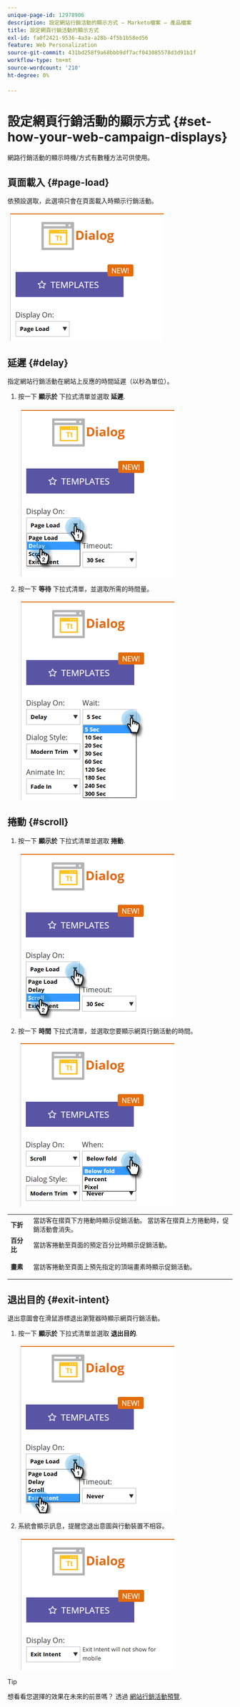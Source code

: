 ```yaml
---
unique-page-id: 12978906
description: 設定網站行銷活動的顯示方式 — Marketo檔案 — 產品檔案
title: 設定網頁行銷活動的顯示方式
exl-id: fa0f2421-9536-4a3a-a28b-4f5b1b58ed56
feature: Web Personalization
source-git-commit: 431bd258f9a68bbb9df7acf043085578d3d91b1f
workflow-type: tm+mt
source-wordcount: '210'
ht-degree: 0%

---
```


# 設定網頁行銷活動的顯示方式 {#set-how-your-web-campaign-displays}

網路行銷活動的顯示時機/方式有數種方法可供使用。

## 頁面載入 {#page-load}

依預設選取，此選項只會在頁面載入時顯示行銷活動。

![](assets/pl1.png)

## 延遲 {#delay}

指定網站行銷活動在網站上反應的時間延遲（以秒為單位）。

1. 按一下 **顯示於** 下拉式清單並選取 **延遲**.

   ![](assets/d1.png)

1. 按一下 **等待** 下拉式清單，並選取所需的時間量。

   ![](assets/d2.png)

## 捲動 {#scroll}

1. 按一下 **顯示於** 下拉式清單並選取 **捲動**.

   ![](assets/s1.png)

1. 按一下 **時間** 下拉式清單，並選取您要顯示網頁行銷活動的時間。

   ![](assets/s2.png)

<table> 
 <tbody> 
  <tr> 
   <td><strong>下折</strong></td> 
   <td>當訪客在摺頁下方捲動時顯示促銷活動。 當訪客在摺頁上方捲動時，促銷活動會消失。</td> 
  </tr> 
  <tr> 
   <td><strong>百分比</strong></td> 
   <td>當訪客捲動至頁面的預定百分比時顯示促銷活動。</td> 
  </tr> 
  <tr> 
   <td><strong>畫素</strong></td> 
   <td><p>當訪客捲動至頁面上預先指定的頂端畫素時顯示促銷活動。</p></td> 
  </tr> 
 </tbody> 
</table>

## 退出目的 {#exit-intent}

退出意圖會在滑鼠游標退出瀏覽器時顯示網頁行銷活動。

1. 按一下 **顯示於** 下拉式清單並選取 **退出目的**.

   ![](assets/ei1.png)

1. 系統會顯示訊息，提醒您退出意圖與行動裝置不相容。

   ![](assets/ei2.png)

>[!TIP]
>
>想看看您選擇的效果在未來的前景嗎？ 透過 [網站行銷活動預覽](/help/marketo/product-docs/web-personalization/working-with-web-campaigns/preview-and-test-a-web-campaign.md).
